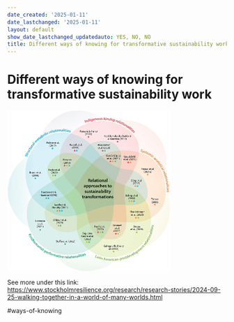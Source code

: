```yaml
---
date_created: '2025-01-11'
date_lastchanged: '2025-01-11'
layout: default
show_date_lastchanged_updatedauto: YES, NO, NO
title: Different ways of knowing for transformative sustainability work
---
```

# Different ways of knowing for transformative sustainability work 
![](media/Pasted%20image%2020250111174629.png)

See more under this link: https://www.stockholmresilience.org/research/research-stories/2024-09-25-walking-together-in-a-world-of-many-worlds.html


#ways-of-knowing


